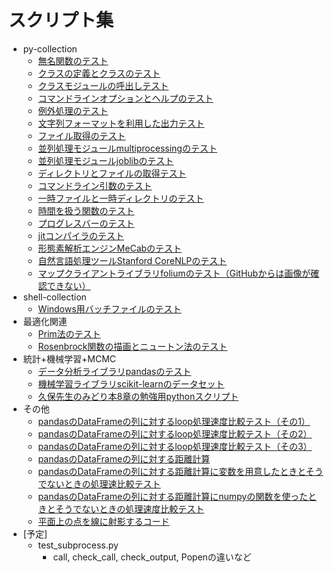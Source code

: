 # スクリプト集

* py-collection
	* [無名関数のテスト](./test_lambda.py)
	* [クラスの定義とクラスのテスト](./test_class.py)
	* [クラスモジュールの呼出しテスト](./test_call_class.py)
	* [コマンドラインオプションとヘルプのテスト](./test_argparse.py)
	* [例外処理のテスト](./test_assert.py)
	* [文字列フォーマットを利用した出力テスト](./test_format.py)
	* [ファイル取得のテスト](./test_glob.py)
	* [並列処理モジュールmultiprocessingのテスト](test_multiprocessing.py)
	* [並列処理モジュールjoblibのテスト](./test_joblib.py)
	* [ディレクトリとファイルの取得テスト](./test_os_walk.py)
	* [コマンドライン引数のテスト](./test_sys_args.py)
	* [一時ファイルと一時ディレクトリのテスト](./test_tempfile.py)
	* [時間を扱う関数のテスト](./test_time.py)
	* [プログレスバーのテスト](./test_tqdm.py)
	* [jitコンパイラのテスト](./test_numba_jit.py)
	* [形態素解析エンジンMeCabのテスト](./test_mecab.py)
	* [自然言語処理ツールStanford CoreNLPのテスト](./test_corenlp.py)
	* [マップクライアントライブラリfoliumのテスト（GitHubからは画像が確認できない）](./test_folium.ipynb)
* shell-collection
	* [Windows用バッチファイルのテスト](./test_bat.bat)
* 最適化関連
	* [Prim法のテスト](./test_prim.py)
	* [Rosenbrock関数の描画とニュートン法のテスト](./rosenbrock.ipynb)
* 統計+機械学習+MCMC
	* [データ分析ライブラリpandasのテスト](./test_pandas.ipynb)
	* [機械学習ライブラリscikit-learnのデータセット](./sklearn_load_data.ipynb)
	* [久保先生のみどり本8章の勉強用pythonスクリプト](./kubo8.ipynb)
* その他
	* [pandasのDataFrameの列に対するloop処理速度比較テスト（その1）](./compare_pandas_loop01.py)
	* [pandasのDataFrameの列に対するloop処理速度比較テスト（その2）](./compare_pandas_loop02.py)
	* [pandasのDataFrameの列に対するloop処理速度比較テスト（その3）](./compare_pandas_loop03.py)
	* [pandasのDataFrameの列に対する距離計算](./calc_pandas_dist.py)
	* [pandasのDataFrameの列に対する距離計算に変数を用意したときとそうでないときの処理速比較テスト](./compare_pandas_var_use.py)
	* [pandasのDataFrameの列に対する距離計算にnumpyの関数を使ったときとそうでないときの処理速度比較テスト](./compare_pandas_dist_numpy.py)
	* [平面上の点を線に射影するコード](./proj_point_to_line.ipynb)
* [予定]
	* test_subprocess.py
		* call, check_call, check_output, Popenの違いなど
